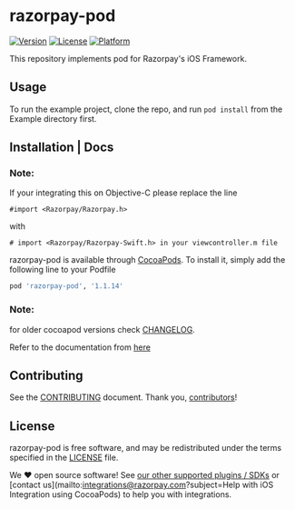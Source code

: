 # razorpay-pod

[![Version](https://img.shields.io/cocoapods/v/razorpay-pod.svg?style=flat)](http://cocoapods.org/pods/razorpay-pod)
[![License](https://img.shields.io/cocoapods/l/razorpay-pod.svg?style=flat)](http://cocoapods.org/pods/razorpay-pod)
[![Platform](https://img.shields.io/cocoapods/p/razorpay-pod.svg?style=flat)](http://cocoapods.org/pods/razorpay-pod)

This repository implements pod for Razorpay's iOS Framework.

## Usage

To run the example project, clone the repo, and run `pod install` from the Example directory first.

## Installation | Docs

### Note:

If your integrating this on Objective-C please replace the line

```
#import <Razorpay/Razorpay.h>
```

with

```
# import <Razorpay/Razorpay-Swift.h> in your viewcontroller.m file
```

razorpay-pod is available through [CocoaPods]. To install it, simply add the following line to your
Podfile

```ruby
pod 'razorpay-pod', '1.1.14'
```

### Note:

for older cocoapod versions
check [CHANGELOG](https://github.com/razorpay/razorpay-pod/blob/1.1.12/CHANGELOG.md).

Refer to the documentation
from [here](https://razorpay.com/docs/payment-gateway/ios-integration/standard/)

## Contributing

See the [CONTRIBUTING] document. Thank you, [contributors]!

## License

razorpay-pod is free software, and may be redistributed under the terms specified in the [LICENSE]
file.

We :heart: open source software!
See [our other supported plugins / SDKs]
or [contact us](mailto:integrations@razorpay.com?subject=Help with iOS Integration using CocoaPods)
to help you with integrations.

[CocoaPods]: http://cocoapods.org

[razorpay.com/mobile]: https://razorpay.com/mobile

[CONTRIBUTING]: CONTRIBUTING.md

[contributors]: https://github.com/razorpay/razorpay-pod/graphs/contributors

[LICENSE]: /LICENSE

[our other supported plugins / SDKs]: https://razorpay.com/integrations "List of our supported integrations"

